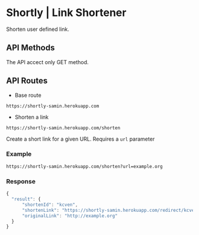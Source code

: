 # Shortly | Link Shortener

Shorten user defined link.

## API Methods

The API accect only GET method.

## API Routes

-   Base route

```http
https://shortly-samin.herokuapp.com
```

-   Shorten a link

```http
https://shortly-samin.herokuapp.com/shorten
```

Create a short link for a given URL. Requires a `url` parameter

### Example

```http
https://shortly-samin.herokuapp.com/shorten?url=example.org
```

### Response

```javascript
{
  "result": {
      "shortenId": "kcven",
      "shortenLink": "https://shortly-samin.herokuapp.com/redirect/kcven",
      "originalLink": "http://example.org"
  }
}
```
